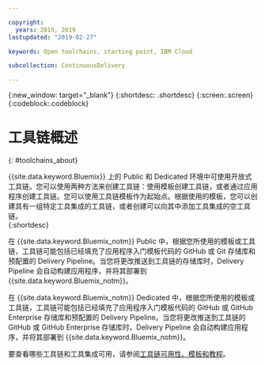 ```yaml
---

copyright:
  years: 2015, 2019
lastupdated: "2019-02-27"

keywords: Open toolchains, starting point, IBM Cloud

subcollection: ContinuousDelivery

---
```


{:new_window: target="_blank"}
{:shortdesc: .shortdesc}
{:screen:.screen}
{:codeblock:.codeblock}


# 工具链概述   
{: #toolchains_about}  

{{site.data.keyword.Bluemix}} 上的 Public 和 Dedicated 环境中可使用开放式工具链。您可以使用两种方法来创建工具链：使用模板创建工具链，或者通过应用程序创建工具链。您可以使用工具链模板作为起始点。根据使用的模板，您可以创建具有一组特定工具集成的工具链，或者创建可以向其中添加工具集成的空工具链。    
{:shortdesc}

在 {{site.data.keyword.Bluemix_notm}} Public 中，根据您所使用的模板或工具链，工具链可能包括已经填充了应用程序入门模板代码的 GitHub 或 Git 存储库和预配置的 Delivery Pipeline。当您将更改推送到工具链的存储库时，Delivery Pipeline 会自动构建应用程序，并将其部署到 {{site.data.keyword.Bluemix_notm}}。


在 {{site.data.keyword.Bluemix_notm}} Dedicated 中，根据您所使用的模板或工具链，工具链可能包括已经填充了应用程序入门模板代码的 GitHub 或 GitHub Enterprise 存储库和预配置的 Delivery Pipeline。当您将更改推送到工具链的 GitHub 或 GitHub Enterprise 存储库时，Delivery Pipeline 会自动构建应用程序，并将其部署到 {{site.data.keyword.Bluemix_notm}}。

要查看哪些工具链和工具集成可用，请参阅[工具链可用性、模板和教程](/docs/services/ContinuousDelivery?topic=ContinuousDelivery-cd_about)。

